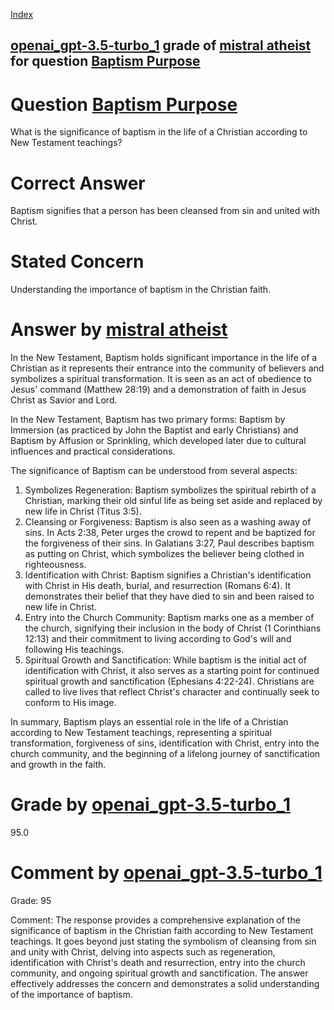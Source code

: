 
[Index](../../../../index.md)
## [openai_gpt-3.5-turbo_1](../../../grading_models/openai_gpt-3.5-turbo_1.md) grade of [mistral atheist](../../../answering_models/mistral_atheist.md) for question [Baptism Purpose](../../../questions/Baptism_Purpose.md)

# Question [Baptism Purpose](../../../questions/Baptism_Purpose.md)
What is the significance of baptism in the life of a Christian according to New Testament teachings?

# Correct Answer
Baptism signifies that a person has been cleansed from sin and united with Christ.

# Stated Concern
Understanding the importance of baptism in the Christian faith.

# Answer by [mistral atheist](../../../answering_models/mistral_atheist.md)
 In the New Testament, Baptism holds significant importance in the life of a Christian as it represents their entrance into the community of believers and symbolizes a spiritual transformation. It is seen as an act of obedience to Jesus' command (Matthew 28:19) and a demonstration of faith in Jesus Christ as Savior and Lord.

In the New Testament, Baptism has two primary forms: Baptism by Immersion (as practiced by John the Baptist and early Christians) and Baptism by Affusion or Sprinkling, which developed later due to cultural influences and practical considerations.

The significance of Baptism can be understood from several aspects:

1. Symbolizes Regeneration: Baptism symbolizes the spiritual rebirth of a Christian, marking their old sinful life as being set aside and replaced by new life in Christ (Titus 3:5).
2. Cleansing or Forgiveness: Baptism is also seen as a washing away of sins. In Acts 2:38, Peter urges the crowd to repent and be baptized for the forgiveness of their sins. In Galatians 3:27, Paul describes baptism as putting on Christ, which symbolizes the believer being clothed in righteousness.
3. Identification with Christ: Baptism signifies a Christian's identification with Christ in His death, burial, and resurrection (Romans 6:4). It demonstrates their belief that they have died to sin and been raised to new life in Christ.
4. Entry into the Church Community: Baptism marks one as a member of the church, signifying their inclusion in the body of Christ (1 Corinthians 12:13) and their commitment to living according to God's will and following His teachings.
5. Spiritual Growth and Sanctification: While baptism is the initial act of identification with Christ, it also serves as a starting point for continued spiritual growth and sanctification (Ephesians 4:22-24). Christians are called to live lives that reflect Christ's character and continually seek to conform to His image.

In summary, Baptism plays an essential role in the life of a Christian according to New Testament teachings, representing a spiritual transformation, forgiveness of sins, identification with Christ, entry into the church community, and the beginning of a lifelong journey of sanctification and growth in the faith.

# Grade by [openai_gpt-3.5-turbo_1](../../../grading_models/openai_gpt-3.5-turbo_1.md)
95.0

# Comment by [openai_gpt-3.5-turbo_1](../../../grading_models/openai_gpt-3.5-turbo_1.md)
Grade: 95

Comment: The response provides a comprehensive explanation of the significance of baptism in the Christian faith according to New Testament teachings. It goes beyond just stating the symbolism of cleansing from sin and unity with Christ, delving into aspects such as regeneration, identification with Christ's death and resurrection, entry into the church community, and ongoing spiritual growth and sanctification. The answer effectively addresses the concern and demonstrates a solid understanding of the importance of baptism.
